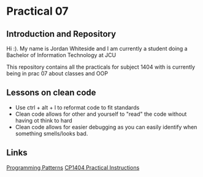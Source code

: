 # Practical 07

## Introduction and Repository

Hi :). My name is Jordan Whiteside and I am currently a student doing a Bachelor of Information Technology at JCU

This repository contains all the practicals for subject 1404 with is currently being in prac 07 about classes and OOP

## Lessons on clean code

- Use ctrl + alt + l to reformat code to fit standards
- Clean code allows for other and yourself to "read" the code without having ot think to hard
- Clean code allows for easier debugging as you can easily identify when something smells/looks bad.

## Links

[Programming Patterns](https://github.com/CP1404/Starter/wiki/Programming-Patterns)
[CP1404 Practical Instructions](https://github.com/CP1404/Practicals)